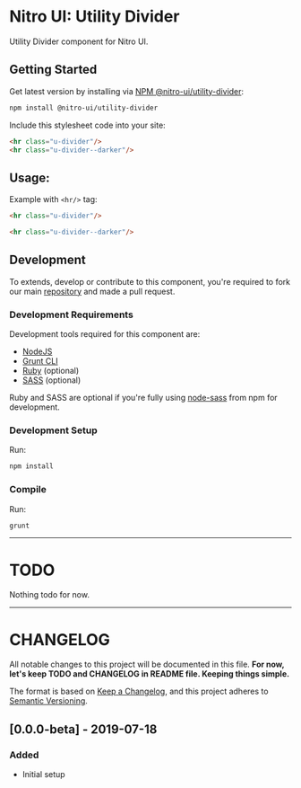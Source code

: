 # Nitro UI: Utility Divider

Utility Divider component for Nitro UI.

## Getting Started

Get latest version by installing via [NPM @nitro-ui/utility-divider](https://www.npmjs.com/package/@nitro-ui/utility-divider):

```sh
npm install @nitro-ui/utility-divider
```

Include this stylesheet code into your site:

```html
<hr class="u-divider"/>
<hr class="u-divider--darker"/>
```


## Usage:

Example with `<hr/>` tag:

```html
<hr class="u-divider"/>

<hr class="u-divider--darker"/>
```

## Development

To extends, develop or contribute to this component, you're required to fork our main [repository](https://github.com/icarasia-/nitro-ui) and made a pull request.

### Development Requirements

Development tools required for this component are:

- [NodeJS](https://nodejs.org/en/)
- [Grunt CLI](https://gruntjs.com)
- [Ruby](https://www.ruby-lang.org/en/) (optional)
- [SASS](https://sass-lang.com) (optional)

Ruby and SASS are optional if you're fully using [node-sass](https://github.com/sass/node-sass) from npm for development.

### Development Setup

Run:

```sh
npm install
```

### Compile

Run:

```sh
grunt
```
---

# TODO

Nothing todo for now.

---

# CHANGELOG

All notable changes to this project will be documented in this file. **For now, let's keep TODO and CHANGELOG in README file. Keeping things simple.**

The format is based on [Keep a Changelog](https://keepachangelog.com/en/1.0.0/),
and this project adheres to [Semantic Versioning](https://semver.org/spec/v2.0.0.html).

## [0.0.0-beta] - 2019-07-18
### Added
- Initial setup
